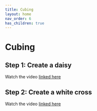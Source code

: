 ```yaml
---
title: Cubing
layout: home
nav_order: 6
has_children: true
---
```


# Cubing

## Step 1: Create a daisy
Watch the video [linked here](https://www.youtube.com/watch?v=2mgtMpoAd8c)

## Step 2: Create a white cross
Watch the video [linked here](https://www.youtube.com/watch?v=wkyCH2DKCsQ)
